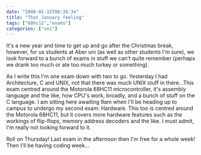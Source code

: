 ```yaml
---
date: "2008-01-15T08:38:34"
title: "That January feeling"
tags: ["68hc11","exams"]
categories: ["uni"]
---
```


It's a new year and time to get up and go after the Christmas break, however, for us students at Aber uni (as well as other students I'm sure), we look forward to a bunch of exams in stuff we can't quite remember (perhaps we drank too much or ate too much turkey or something).
<!--more-->
As I write this I'm one exam down with two to go. Yesterday I had Architecture, C and UNIX, not that there was much UNIX stuff in there...This exam centred around the Motorola 68HC11 microcontroller, it's assembly language and the like, how CPU's work, broadly, and a bunch of stuff on the C language.
I am sitting here awaiting 9am when I'll be heading up to campus to undergo my second exam: Hardware. This too is centred around the Motorola 68HC11, but it covers more hardware features such as the workings of flip-flops, memory address decoders and the like. I must admit, I'm really not looking forward to it.

Roll on Thursday! Last exam in the afternoon then I'm free for a whole week! Then I'll be having coding week...

